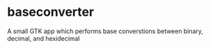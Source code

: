 # baseconverter
A small GTK app which performs base converstions between binary, decimal, and hexidecimal

